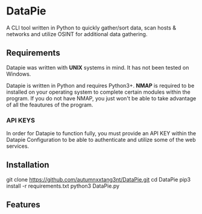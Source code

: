 # DataPie
A CLI tool written in Python to quickly gather/sort data, scan hosts &amp; networks and utilize OSINT for additional data gathering.

## Requirements
Datapie was written with **UNIX** systems in mind. It has not been tested on Windows. 

Datapie is written in Python and requires Python3+. 
**NMAP** is required to be installed on your operating system to complete certain modules within the program.
If you do not have NMAP, you just won't be able to take advantage of all the feautures of the program.

### API KEYS
In order for Datapie to function fully, you must provide an API KEY within the Datapie Configuration to be able to authenticate and utilize some of the web services.

## Installation 

git clone https://github.com/autumnxxtang3nt/DataPie.git
cd DataPie
pip3 install -r requirements.txt
python3 DataPie.py

## Features
